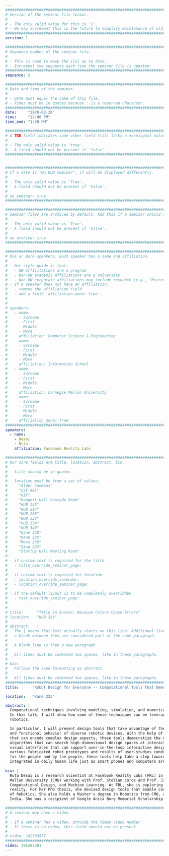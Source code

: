```yaml
---
################################################################################
# Version of the seminar file format.
#
# - The only valid value for this is '1'.
# - We may increment this in the future to simplify maintenance of old seminars.
################################################################################
version: 1

################################################################################
# Sequence number of the seminar file.
#
# - This is used to keep the iCal up to date.
# - Increment the sequence each time the seminar file is updated.
################################################################################
sequence: 5

################################################################################
# Date and time of the seminar.
#
# - Date must equal the name of this file.
# - Times must be in quotes because : is a reserved character.
################################################################################
date:     "2020-02-26"
time:     "12:00 PM"
time_end: "1:30 PM"

################################################################################
# A TBD field indicates some other field still lacks a meaningful value.
#
# - The only valid value is 'true'.
# - A field should not be present if 'false'.
################################################################################


################################################################################
# If a date is "No DUB Seminar", it will be displayed differently.
#
# - The only valid value is 'True'.
# - A field should not be present if 'False'.
#
# no_seminar: true
################################################################################

################################################################################
# Seminar files are archived by default. Add this if a seminar should not be.
#
# - The only valid value is 'True'.
# - A field should not be present if 'False'.
#
# no_archive: true
################################################################################

################################################################################
# One or more speakers. Each speaker has a name and affiliation.
#
# - Our style guide is that:
#   - UW affilitations are a program
#   - Non-UW academic affiliations are a university
#   - Non-UW corporate affiliations may include research (e.g., "Microsoft Research")
# - If a speaker does not have an affiliation:
#   - remove the affiliation field
#   - add a field 'affiliation_none: true'.
#
#
# speakers:
#   - name: 
#     - Surname
#     - First
#     - Middle
#     - More
#     affiliation: Computer Science & Engineering 
#   - name: 
#     - Surname
#     - First
#     - Middle
#     - More
#     affiliation: Information School 
#   - name: 
#     - Surname
#     - First
#     - Middle
#     - More
#     affiliation: Carnegie Mellon University 
#   - name:
#     - Surname
#     - First
#     - Middle
#     - More
#     affiliation_none: true
################################################################################
speakers:
  - name:
    - Desai
    - Ruta
    affiliation: Facebook Reality Labs

################################################################################
# Our core fields are title, location, abstract, bio.
#
# - title should be in quotes
#
# - location must be from a set of values:
#     "Alder Commons"
#     "CSE 691"
#     "GIX"
#     "Haggett Hall Cascade Room"
#     "HUB 145"
#     "HUB 214"
#     "HUB 250"
#     "HUB 332"
#     "HUB 334"
#     "HUB 340"
#     "Kane 220"
#     "Kane 225"
#     "More 230"
#     "Sieg 233"
#     "StartUp Hall Meeting Room"
#
# - if custom text is required for the title
#   - title_override_seminar_page:
#
# - if custom text is required for location
#   - location_override_calendar:
#   - location_override_seminar_page:
#
# - if the default layout is to be completely overridden
#   - text_override_seminar_page:
#
#
# title:      "Title in Quotes: Because Colons Cause Errors"
# location:   "HUB 334"
#
# abstract:   |
#   The | means that text actually starts on this line. Additional lines without
#   a blank between them are considered part of the same paragraph.
#
#   A blank line is then a new paragraph.
#
#   All lines must be indented two spaces, like in these paragraphs.
#
# bio:        |
#   Follows the same formatting as abstract.
#
#   All lines must be indented two spaces, like in these paragraphs.
################################################################################
title:      "Robot Design for Everyone -- Computational Tools that Democratize the Design of Robots"

location:   "Kane 225"

abstract: |
  Computational techniques involving modeling, simulation, and numerical optimization have supported research and development for years. 
  In this talk, I will show how some of these techniques can be leveraged for simplifying complex design problems in the field of 
  robotics.

  In particular, I will present design tools that take advantage of these techniques, and enable novices to design physical structure 
  and functional behavior of diverse robotic devices. With the help of parameterized domain-specific models and physics-based simulation 
  that can encode complex design aspects, these tools democratize the robot design process. These tools also incorporate efficient 
  algorithms that can search high-dimensional design spaces at interactive rates for user-preferred solutions, and provide easy-to-use 
  visual interfaces that can support user-in-the-loop interactive design. As a validation of capabilities of these tools, I will show 
  various fabricated robot prototypes and results of user-studies conducted with novices. By supporting rapid creation of custom robots 
  for the people and by the people, these tools help take a step towards the future of ubiquitous robotics, wherein robots would be 
  integrated in daily human life just as smart phones and computers are today.
  
bio: |
  Ruta Desai is a research scientist at Facebook Reality Labs (FRL) in Redmond. She obtained her PhD at the Robotics Institute, Carnegie 
  Mellon University (CMU) working with Prof. Stelian Coros and Prof. Jim McCann. She is broadly interested in HCI, Robotics, 
  Computational Design, and Machine Learning. At FRL, she is exploring computational approaches for contextual and adaptive augmented 
  reality. For her PhD thesis, she devised design tools that enable casual users to build robots, towards increasing the accessibility 
  of Robotics. She also holds a Master's degree in Robotics from CMU, and a Bachelor’s degree in Electrical Engineering from NIT Surat, 
  India. She was a recipient of Google Anita Borg Memorial Scholarship in 2012 and Siebel Scholarship in 2013.

################################################################################
# A seminar may have a video.
#
# - If a seminar has a video, provide the Vimeo video number.
# - If there is no video, this field should not be present
#
# video: 142303577
################################################################################
video: 396382391
---
```

